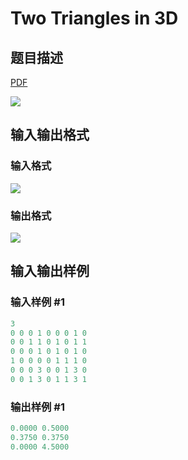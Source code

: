 # Two Triangles in 3D

## 题目描述

[problemUrl]: https://uva.onlinejudge.org/index.php?option=com_onlinejudge&Itemid=8&category=602&page=show_problem&problem=4353

[PDF](https://uva.onlinejudge.org/external/126/p12628.pdf)

![](https://cdn.luogu.com.cn/upload/vjudge_pic/UVA12628/ef9e6b77a5d74faf250ba6b97722c56cbe026254.png)

## 输入输出格式

### 输入格式

![](https://cdn.luogu.com.cn/upload/vjudge_pic/UVA12628/6b76aae68398edd96ec4afea6e08bb538a6cf1a2.png)

### 输出格式

![](https://cdn.luogu.com.cn/upload/vjudge_pic/UVA12628/476db2a101dd20c2b905520a34a5ce4e8d1a146a.png)

## 输入输出样例

### 输入样例 #1

```cpp
3
0 0 0 1 0 0 0 1 0
0 0 1 1 0 1 0 1 1
0 0 0 1 0 1 0 1 0
1 0 0 0 0 1 1 1 0
0 0 0 3 0 0 1 3 0
0 0 1 3 0 1 1 3 1
```


### 输出样例 #1

```cpp
0.0000 0.5000
0.3750 0.3750
0.0000 4.5000
```


